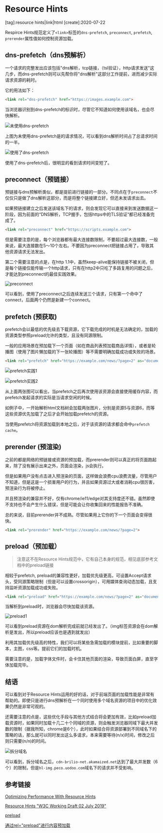 # Resource Hints

[tag]:resource hints|link|html
[create]:2020-07-22

Respirce Hints规范定义了`<link>`标签的`dns-prefetch`, `preconnect`, `prefetch`, `prerender`属性值如何控制资源加载。

## dns-prefetch（dns预解析）

一个请求的完整发出应该包括"dns解析，tcp链接，（tsl验证），http请求发送"这几步，而dns-prefetch则可以先帮你将"dns解析"这部分工作提前，进而减少实际请求资源的耗时。

它的用法如下：

```html
<link rel="dns-prefetch" href="https://images.example.com">
```

当浏览器识别到dns-prefetch的标识时，尽管它不知道如何使用该域名，也会尽快解析。

![未使用dns-prefetch](https://lms-flies.oss-cn-guangzhou.aliyuncs.com/blog/imgs/dns-prefetch01.jpg)

上图为未使用dns-prefetch是的请求情况，可以看到dns解析时间占了总请求时间的一半。

![使用了dns-prefetch](https://lms-flies.oss-cn-guangzhou.aliyuncs.com/blog/imgs/dns-prefetch02.jpg)

使用了dns-prefetch后，很明显的看到请求时间变短了。

## preconnect（预链接）

预链接与dns预解析类似，都是提前进行链接的一部分。不同点在于`preconnect`不仅仅只是做了dns解析这部分，而是将整个链接建立好，但还未发请求出去。

如果预链接建立之后发送该域名下的请求，则会发现它可以直接来到发送数据这一阶段，因为前面的“DNS解析，TCP握手，包括https中的TLS验证“都已经准备完成了。

```html
<link rel="preconnect" href="https://scripts.example.com">
```

但是需要注意的是，每个浏览器都有最大连接数限制，不要超过最大连接数，一般来说，最大连接数在5～10个左右。不要因为preconnect把链接占用了，导致其他资源请求无法发出。

第二个需要注意的点是，在http 1.1中，虽然keep-alive能保持链接不被关闭，但是每个链接仅能传输一个http请求，只有在http2中只吃了多路复用的问题之后，才能达到preconnect的最佳实践效果。

![preconnect](https://lms-flies.oss-cn-guangzhou.aliyuncs.com/blog/imgs/preconnect.jpg)

可以看到，使用了preconnect之后连续发送三个请求，只有第一个命中了connect，后面两个仍然是新建一个connect。

## prefetch (预获取)

prefetch会以最低的优先级去下载资源，它下载完成的时机是无法确定的，加载的资源类型参照preload允许的类型，且没有同源限制。

一般的应用场景在预加载下一个页面（如在商品列表预加载商品详情），或者是轮播图（使用了图片懒加载的下一张轮播图）等不需要明确加载成功或失败的场景。

```html
<link rel="prefetch" href="https://example.com/news/?page=2" as="document">
```

![prefetch实践1](https://lms-flies.oss-cn-guangzhou.aliyuncs.com/blog/imgs/prefetch01.jpg)

![prefetch实践2](https://lms-flies.oss-cn-guangzhou.aliyuncs.com/blog/imgs/prefetch02.jpg)

从上面两张图可以看出，当prefetch之后再次使用该资源会直接使用缓存内容，而prefetch发起请求的实际是当请求空闲的时候。

如例子中，一开始解析html文档树会加载两张图片，分别是资源5与资源6，而等这些资源优先加载了之后才会开始加载prefetch的资源。

当使用prefetch将资源加载到本地之后，对于该资源的请求都会命中`prefetch cache`。

## prerender (预渲染)

之前的都是网络的预链接或资源的预加载，而prerender则可以真正的将页面跑起来，除了没有展示出来之外，页面会渲染，js会执行。

但是如果用户没有点击进入预渲染的页面，这样做会浪费cpu浪费流量，尽管用户不知道，但是这是一个损害用户的行为，并且如果资源过大或者消耗cpu很厉害，预渲染行为将被停止。

并且预渲染的兼容并不好，仅有chrome/ie11/edge对其支持度还不错。虽然即使不支持也不会产生什么错误，但是可能会让你收集回来的性能报告不准确。

总的来说，目前prerender并不成熟。尽管如果用上它你的下一个页面会变得很快。

```html
<link rel="prerender" href="https://example.com/news/?page=2">
```

## preload（预加载）

> 注意这不在Resource Hints规范中，它有自己本身的规范，相见底部参考文档中的preload链接

相较于prefetch, preload的兼容性更好，加载优先级更高，可设置Accept请求头，受同源策略限制（但是可以设置crossorigin），可用媒体查询动态加载，且支持监听资源加载成功或失败。

```html
<link rel="preload" href="https://example.com/news/?page=2" as="document">
```

当解析到preload时，浏览器会尽快加载该资源。

![preload1](https://lms-flies.oss-cn-guangzhou.aliyuncs.com/blog/imgs/preload1.jpg)

可以看到preload资源在dom解析完成前就已经发出了。（img标签资源会在dom解析是发出，所以preload应该也是遇到就发出）

利用其加载优先级高的特性，我们可以将某些急需加载的模块提前，比如重要的脚本，主图，css等。提前它们的加载时机。

需要注意的是，加载字体文件时，会卡住其他页面的渲染，导致页面白屏，直至字体加载完毕。

## 结语

可以看到对于Resource Hints运用的好的话，对于前端页面的加载性能是非常有帮助的。即使只是进行dns预解析在一个同时使用多个域名资源的项目中的优化效果仍然是非常可观的。

还需要注意的点是，这些优化手段与其他方式结合将会更加有效，比如preload加载资源时，如果同时加载十几二十个同域的资源，则会触发浏览器同域下最大并发数的限制（据我所知，chrome是6个），此时如果结合将资源部署到不同域名下的策略的话，那么就可以同时发出这么多请求，本来需要等待(n/x)时间，修改之后则只需要(n/n)的时间。

![拆分域名](https://lms-flies.oss-cn-guangzhou.aliyuncs.com/blog/imgs/split-domain.jpg)

可以看到，拆分域名之后，`cdn-brilio-net.akamaized.net`达到了最大并发数（6个）的限制，但是`hl-img.peco.uodoo.com`域名下的请求并不受影响。

## 参考链接

[Optimizing Performance With Resource Hints](https://www.smashingmagazine.com/2019/04/optimization-performance-resource-hints/)

[Resource Hints "W3C Working Draft 02 July 2019"](https://www.w3.org/TR/resource-hints/)

[preload](https://www.w3.org/TR/preload/)

[通过rel="preload"进行内容预加载](https://developer.mozilla.org/zh-CN/docs/Web/HTML/Preloading_content)
